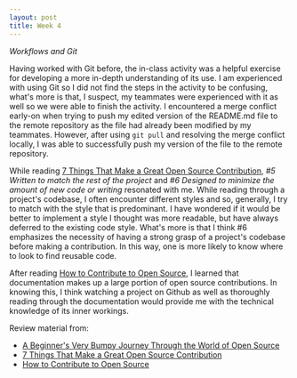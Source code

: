 ```yaml
---
layout: post
title: Week 4
---
```



*Workflows and Git*

Having worked with Git before, the in-class activity was a helpful exercise for developing a more in-depth understanding of its use. I am experienced with using Git so I did not find the steps in the activity to be confusing, what's more is that, I suspect, my teammates were experienced with it as well so we were able to finish the activity. I encountered a merge conflict early-on when trying to push my edited version of the README.md file to the remote repository as the file had already been modified by my teammates. However, after using `git pull` and resolving the merge conflict locally, I was able to successfully push my version of the file to the remote repository.

While reading [7 Things That Make a Great Open Source Contribution][3], _#5 Written to match the rest of the project_ and _#6 Designed to minimize the amount of new code or writing_ resonated with me. While reading through a project's codebase, I often encounter different styles and so, generally, I try to match with the style that is predominant. I have wondered if it would be better to implement a style I thought was more readable, but have always deferred to the existing code style. What's more is that I think #6 emphasizes the necessity of having a strong grasp of a project's codebase before making a contribution. In this way, one is more likely to know where to look to find reusable code.

After reading [How to Contribute to Open Source][3], I learned that documentation makes up a large portion of open source contributions. In knowing this, I think watching a project on Github as well as thoroughly reading through the documentation would provide me with the technical knowledge of its inner workings.

Review material from: 
 * [A Beginner's Very Bumpy Journey Through the World of Open Source][1]
 * [7 Things That Make a Great Open Source Contribution][3]
 * [How to Contribute to Open Source][3]

[1]: https://www.freecodecamp.org/news/a-beginners-very-bumpy-journey-through-the-world-of-open-source-4d108d540b39/
[2]: https://blog.newrelic.com/engineering/open-source-contribution/
[3]: https://opensource.guide/how-to-contribute/

<!-- 
A note on contributions, 
push blog post[] 
edit contributions page[]
-->
